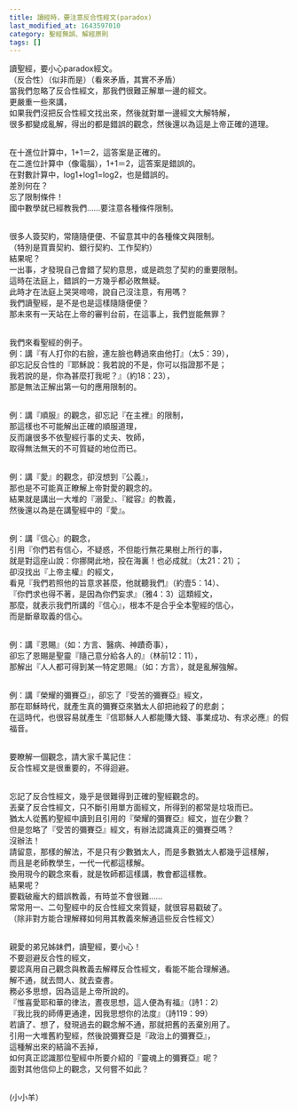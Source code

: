```yaml
---
title: 讀經時，要注意反合性經文(paradox)
last_modified_at: 1643597010
category: 聖經無誤、解經原則
tags: []
---
```


<p>讀聖經，要小心paradox經文。<br>
（反合性）（似非而是）（看來矛盾，其實不矛盾）<br>
當我們忽略了反合性經文，那我們很難正解單一邊的經文。<br>
更嚴重一些來講，<br>
如果我們沒把反合性經文找出來，然後就對單一邊經文大解特解，<br>
很多都變成亂解，得出的都是錯誤的觀念，然後還以為這是上帝正確的道理。</p>

<p><br>
在十進位計算中，1+1＝2，這答案是正確的。<br>
在二進位計算中（像電腦），1+1＝2，這答案是錯誤的。<br>
在對數計算中，log1+log1=log2，也是錯誤的。<br>
差別何在？<br>
忘了限制條件！<br>
國中數學就已經教我們……要注意各種條件限制。</p>

<p><br>
很多人簽契約，常隨隨便便、不留意其中的各種條文與限制。<br>
（特別是買賣契約、銀行契約、工作契約）<br>
結果呢？<br>
一出事，才發現自己會錯了契約意思，或是疏忽了契約的重要限制。<br>
這時在法庭上，錯誤的一方幾乎都必敗無疑。<br>
此時才在法庭上哭哭啼啼，說自己沒注意，有用嗎？<br>
我們讀聖經，是不是也是這樣隨隨便便？<br>
那未來有一天站在上帝的審判台前，在這事上，我們豈能無罪？</p>

<p><br>
我們來看聖經的例子。<br>
例：講『有人打你的右臉，連左臉也轉過來由他打』（太5：39），<br>
卻忘記反合性的『耶穌說：我若說的不是，你可以指證那不是；<br>
我若說的是，你為甚麼打我呢？』（約18：23），<br>
那是無法正解出第一句的應用限制的。</p>

<p><br>
例：講『順服』的觀念，卻忘記『在主裡』的限制，<br>
那這樣也不可能解出正確的順服道理，<br>
反而讓很多不依聖經行事的丈夫、牧師，<br>
取得無法無天的不可質疑的地位而已。</p>

<p><br>
例：講『愛』的觀念，卻沒想到『公義』，<br>
那也是不可能真正瞭解上帝對愛的觀念的。<br>
結果就是講出一大堆的『溺愛』、『縱容』的教義，<br>
然後還以為是在講聖經中的『愛』。</p>

<p><br>
例：講『信心』的觀念，<br>
引用『你們若有信心，不疑惑，不但能行無花果樹上所行的事，<br>
就是對這座山說：你挪開此地，投在海裏！也必成就』（太21：21）；<br>
卻沒找出『上帝主權』的經文，<br>
看見『我們若照他的旨意求甚麼，他就聽我們』（約壹5：14）、<br>
『你們求也得不著，是因為你們妄求』（雅4：3）這類經文，<br>
那麼，就表示我們所講的『信心』，根本不是合乎全本聖經的信心，<br>
而是斷章取義的信心。</p>

<p><br>
例：講『恩賜』（如：方言、醫病、神蹟奇事），<br>
卻忘了恩賜是聖靈『隨己意分給各人的』（林前12：11），<br>
那解出『人人都可得到某一特定恩賜』（如：方言），就是亂解強解。</p>

<p><br>
例：講『榮耀的彌賽亞』，卻忘了『受苦的彌賽亞』經文，<br>
那在耶穌時代，就產生真的彌賽亞來猶太人卻把祂殺了的悲劇；<br>
在這時代，也很容易就產生『信耶穌人人都能賺大錢、事業成功、有求必應』的假福音。</p>

<p><br>
要瞭解一個觀念，請大家千萬記住：<br>
反合性經文是很重要的，不得迴避。</p>

<p><br>
忘記了反合性經文，幾乎是很難得到正確的聖經觀念的。<br>
丟棄了反合性經文，只不斷引用單方面經文，所得到的都常是垃圾而已。<br>
猶太人從舊約聖經中讀到且引用的『榮耀的彌賽亞』經文，豈在少數？<br>
但是忽略了『受苦的彌賽亞』經文，有辦法認識真正的彌賽亞嗎？<br>
沒辦法！<br>
請留意，那樣的解法，不是只有少數猶太人，而是多數猶太人都幾乎這樣解，<br>
而且是老師教學生，一代一代都這樣解。<br>
換用現今的觀念來看，就是牧師都這樣講，教會都這樣教。<br>
結果呢？<br>
要戳破龐大的錯誤教義，有時並不會很難……<br>
常常用一、二句聖經中的反合性經文來質疑，就很容易戳破了。<br>
（除非對方能合理解釋如何用其教義來解通這些反合性經文）</p>

<p><br>
親愛的弟兄姊妹們，讀聖經，要小心！<br>
不要迴避反合性的經文，<br>
要認真用自己觀念與教義去解釋反合性經文，看能不能合理解通。<br>
解不通，就去問人、就去查書。<br>
務必多思想，因為這是上帝所說的。<br>
『惟喜愛耶和華的律法，晝夜思想，這人便為有福』（詩1：2）<br>
『我比我的師傅更通達，因我思想你的法度』（詩119：99）<br>
若讀了、想了，發現過去的觀念解不通，那就把舊的丟棄別用了。<br>
引用一大堆舊約聖經，然後說彌賽亞是『政治上的彌賽亞』，<br>
這種解出來的結論不丟掉，<br>
如何真正認識那位聖經中所要介紹的『靈魂上的彌賽亞』呢？<br>
面對其他信仰上的觀念，又何嘗不如此？</p>

<p><br>
(小小羊）<br>
&nbsp;</p>

<p>&nbsp;</p>

